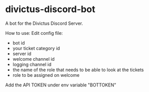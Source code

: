 # divictus-discord-bot
A bot for the Divictus Discord Server.

How to use:
Edit config file:
   - bot id
   - your ticket category id
   - server id
   - welcome channel id 
   - logging channel id
   - the name of the role that needs to be able to look at the tickets
   - role to be assigned on welcome


Add the API TOKEN under env variable "BOTTOKEN"
